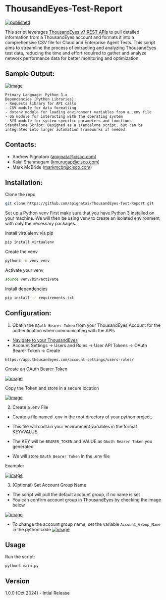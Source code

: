 # ThousandEyes-Test-Report

[![published](https://static.production.devnetcloud.com/codeexchange/assets/images/devnet-published.svg)](https://developer.cisco.com/codeexchange/github/repo/apignata2/ThousandEyes-Test-Report)

This script leverages [ThousandEyes v7 REST APIs](https://developer.cisco.com/docs/thousandeyes/v7) to pull detailed information from a ThousandEyes account and formats it into a comprehensive CSV file for Cloud and Enterprise Agent Tests. This script aims to streamline the process of extracting and analyzing ThousandEyes test data, reducing the time and effort required to gather and analyze network performance data for better monitoring and optimization.

## Sample Output:
﻿[![image](https://github.com/user-attachments/assets/25188583-31e6-4b7b-a0c2-2ca81f07d8f2)](https://github.com/apignata2/ThousandEyes-Test-Report/blob/main/images/TE-Test-Report-CSV.png)


    Primary Language: Python 3.x
    Dependencies (Python Libraries): 
    - Requests library for API calls
    - CSV module for data formatting
    - dotenv module for loading environment variables from a .env file
    - OS module for interacting with the operating system
    - SYS module for system-specific parameters and functions
    Standalone Script: Designed as a standalone script, but can be integrated into larger automation frameworks if needed


## Contacts:
 - Andrew Pignataro (apignata@cisco.com)
 - Kalai Shanmugam (kmurugap@cisco.com)
 - Mark McBride (markmcbr@cisco.com)


## Installation:

Clone the repo
```bash
git clone https://github.com/apignata2/ThousandEyes-Test-Report.git
```

Set up a Python venv
First make sure that you have Python 3 installed on your machine. We will then be using venv to create an isolated environment with only the necessary packages.

Install virtualenv via pip
```bash
pip install virtualenv
```

Create the venv
```bash
python3 -m venv venv
```

Activate your venv
```bash
source venv/bin/activate
```

Install dependencies
```bash
pip install -r requirements.txt
```

## Configuration:
1. Obatin the `OAuth Bearer Token` from your ThousandEyes Account for the authentication when communicating with the APIs
  - [Navigate to your ThousandEyes](https://app.thousandeyes.com/account-settings/users-roles/)
  - Account Settings -> Users and Roles -> User API Tokens -> OAuth Bearer Token -> Create

```
https://app.thousandeyes.com/account-settings/users-roles/
```
  Create an OAuth Bearer Token
  
  [![image](https://github.com/user-attachments/assets/12e3dc90-9e41-4ae6-bab6-597b5a4eb8f2)](https://github.com/apignata2/ThousandEyes-Test-Report/blob/main/images/TE-Test-Report-Create-OAuth-Token.png?raw=true)

 
  Copy the Token and store in a secure location
  
  [![image](https://github.com/user-attachments/assets/840c43c9-5372-41d6-bcc1-1bf258b63fba)](https://github.com/apignata2/ThousandEyes-Test-Report/blob/main/images/TE-Test-Report-Copy-OAuth.png?raw=true)


2. Create a .env File

  - Create a file named .env in the root directory of your python project. 

  - This file will contain your environment variables in the format KEY=VALUE.
    
  - The KEY will be `BEARER_TOKEN` and VALUE as `OAuth Bearer Token` you generated

  - We will store `OAuth Bearer Token` in the .env file

  Example: 
  
  [![image](https://github.com/user-attachments/assets/e6399fa9-d69d-44ea-b68b-2a551719c706)](https://github.com/apignata2/ThousandEyes-Test-Report/blob/main/images/TE-Test-Report-Token-Variable.png?raw=true)


  

3. (Optional) Set Account Group Name

- The script will pull the default account group, if no name is set
- You can confirm account group in ThousandEyes by checking the image below

[![image](https://github.com/user-attachments/assets/425ecda7-ee5a-4334-b323-e5ac89bf25bc)
](https://github.com/apignata2/ThousandEyes-Test-Report/blob/main/images/TE-Test-Report-Account-Group.png?raw=true)

- To change the account group name, set the variable `Account_Group_Name` in the python code
[![image](https://github.com/user-attachments/assets/40e053c4-adb0-4dac-817f-c71e100b3a12)](https://github.com/apignata2/ThousandEyes-Test-Report/blob/main/images/TE-Test-Report-Account-Group-Variable.png?raw=true)


## Usage

Run the script:

```
python3 main.py
```
## Version

1.0.0 (Oct 2024) - Intial Release
